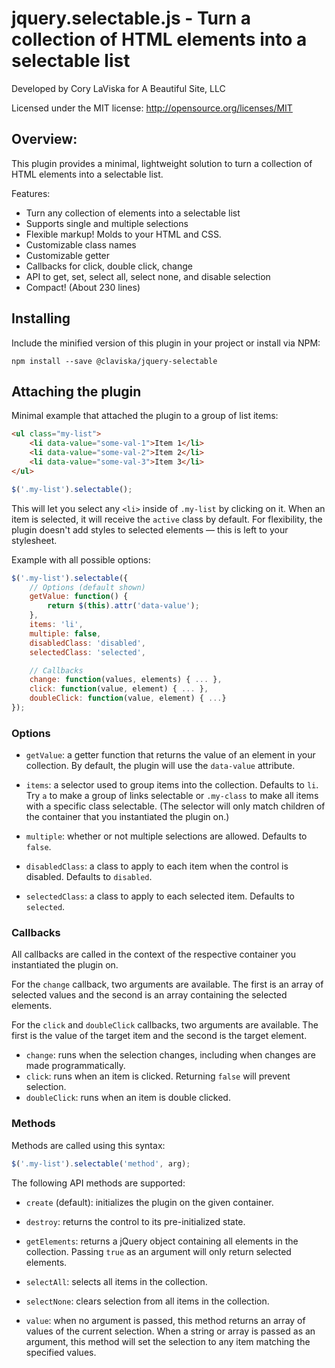 # jquery.selectable.js - Turn a collection of HTML elements into a selectable list

Developed by Cory LaViska for A Beautiful Site, LLC

Licensed under the MIT license: http://opensource.org/licenses/MIT

## Overview:

This plugin provides a minimal, lightweight solution to turn a collection of HTML elements into a selectable list.

Features:

- Turn any collection of elements into a selectable list
- Supports single and multiple selections
- Flexible markup! Molds to your HTML and CSS.
- Customizable class names
- Customizable getter
- Callbacks for click, double click, change
- API to get, set, select all, select none, and disable selection
- Compact! (About 230 lines)

## Installing

Include the minified version of this plugin in your project or install via NPM:

```
npm install --save @claviska/jquery-selectable
```

## Attaching the plugin

Minimal example that attached the plugin to a group of list items:

```html
<ul class="my-list">
    <li data-value="some-val-1">Item 1</li>
    <li data-value="some-val-2">Item 2</li>
    <li data-value="some-val-3">Item 3</li>
</ul>
```

```javascript
$('.my-list').selectable();
```

This will let you select any `<li>` inside of `.my-list` by clicking on it. When an item is selected, it will receive the `active` class by default. For flexibility, the plugin doesn't add styles to selected elements — this is left to your stylesheet.

Example with all possible options:

```javascript
$('.my-list').selectable({
    // Options (default shown)
    getValue: function() {
        return $(this).attr('data-value');
    },
    items: 'li',
    multiple: false,
    disabledClass: 'disabled',
    selectedClass: 'selected',

    // Callbacks
    change: function(values, elements) { ... },
    click: function(value, element) { ... },
    doubleClick: function(value, element) { ...}
});
```

### Options

- `getValue`: a getter function that returns the value of an element in your collection. By default, the plugin will use the `data-value` attribute.

- `items`: a selector used to group items into the collection. Defaults to `li`. Try `a` to make a group of links selectable or `.my-class` to make all items with a specific class selectable. (The selector will only match children of the container that you instantiated the plugin on.)

- `multiple`: whether or not multiple selections are allowed. Defaults to `false`.

- `disabledClass`: a class to apply to each item when the control is disabled. Defaults to `disabled`.

- `selectedClass`: a class to apply to each selected item. Defaults to `selected`.

### Callbacks

All callbacks are called in the context of the respective container you instantiated the plugin on.

For the `change` callback, two arguments are available. The first is an array of selected values and the second is an array containing the selected elements.

For the `click` and `doubleClick` callbacks, two arguments are available. The first is the value of the target item and the second is the target element.

- `change`: runs when the selection changes, including when changes are made programmatically.
- `click`: runs when an item is clicked. Returning `false` will prevent selection.
- `doubleClick`: runs when an item is double clicked.

### Methods

Methods are called using this syntax:

```javascript
$('.my-list').selectable('method', arg);
```

The following API methods are supported:

- `create` (default): initializes the plugin on the given container.

- `destroy`: returns the control to its pre-initialized state.

- `getElements`: returns a jQuery object containing all elements in the collection. Passing `true` as an argument will only return selected elements.

- `selectAll`: selects all items in the collection.

- `selectNone`: clears selection from all items in the collection.

- `value`: when no argument is passed, this method returns an array of values of the current selection. When a string or array is passed as an argument, this method will set the selection to any item matching the specified values.